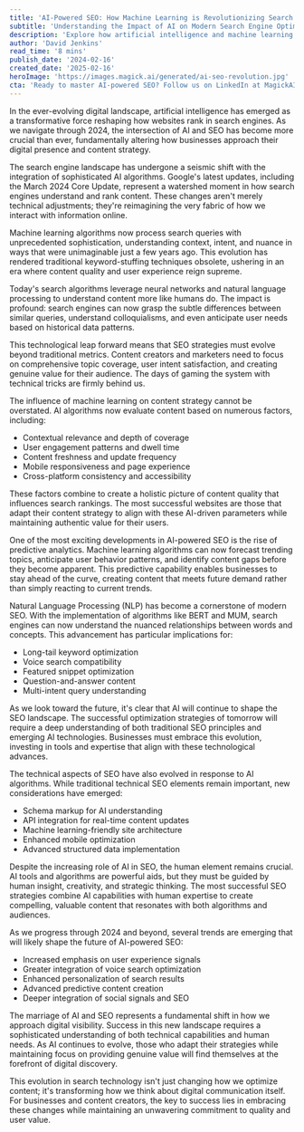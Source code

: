 ```yaml
---
title: 'AI-Powered SEO: How Machine Learning is Revolutionizing Search Rankings'
subtitle: 'Understanding the Impact of AI on Modern Search Engine Optimization'
description: 'Explore how artificial intelligence and machine learning are transforming SEO practices in 2024. Learn about the latest developments in search algorithms, content strategy, and the future of digital visibility in an AI-driven world.'
author: 'David Jenkins'
read_time: '8 mins'
publish_date: '2024-02-16'
created_date: '2025-02-16'
heroImage: 'https://images.magick.ai/generated/ai-seo-revolution.jpg'
cta: 'Ready to master AI-powered SEO? Follow us on LinkedIn at MagickAI for cutting-edge insights and strategies that will keep you ahead of the curve in digital marketing.'
---
```


In the ever-evolving digital landscape, artificial intelligence has emerged as a transformative force reshaping how websites rank in search engines. As we navigate through 2024, the intersection of AI and SEO has become more crucial than ever, fundamentally altering how businesses approach their digital presence and content strategy.

The search engine landscape has undergone a seismic shift with the integration of sophisticated AI algorithms. Google's latest updates, including the March 2024 Core Update, represent a watershed moment in how search engines understand and rank content. These changes aren't merely technical adjustments; they're reimagining the very fabric of how we interact with information online.

Machine learning algorithms now process search queries with unprecedented sophistication, understanding context, intent, and nuance in ways that were unimaginable just a few years ago. This evolution has rendered traditional keyword-stuffing techniques obsolete, ushering in an era where content quality and user experience reign supreme.

Today's search algorithms leverage neural networks and natural language processing to understand content more like humans do. The impact is profound: search engines can now grasp the subtle differences between similar queries, understand colloquialisms, and even anticipate user needs based on historical data patterns.

This technological leap forward means that SEO strategies must evolve beyond traditional metrics. Content creators and marketers need to focus on comprehensive topic coverage, user intent satisfaction, and creating genuine value for their audience. The days of gaming the system with technical tricks are firmly behind us.

The influence of machine learning on content strategy cannot be overstated. AI algorithms now evaluate content based on numerous factors, including:

- Contextual relevance and depth of coverage
- User engagement patterns and dwell time
- Content freshness and update frequency
- Mobile responsiveness and page experience
- Cross-platform consistency and accessibility

These factors combine to create a holistic picture of content quality that influences search rankings. The most successful websites are those that adapt their content strategy to align with these AI-driven parameters while maintaining authentic value for their users.

One of the most exciting developments in AI-powered SEO is the rise of predictive analytics. Machine learning algorithms can now forecast trending topics, anticipate user behavior patterns, and identify content gaps before they become apparent. This predictive capability enables businesses to stay ahead of the curve, creating content that meets future demand rather than simply reacting to current trends.

Natural Language Processing (NLP) has become a cornerstone of modern SEO. With the implementation of algorithms like BERT and MUM, search engines can now understand the nuanced relationships between words and concepts. This advancement has particular implications for:

- Long-tail keyword optimization
- Voice search compatibility
- Featured snippet optimization
- Question-and-answer content
- Multi-intent query understanding

As we look toward the future, it's clear that AI will continue to shape the SEO landscape. The successful optimization strategies of tomorrow will require a deep understanding of both traditional SEO principles and emerging AI technologies. Businesses must embrace this evolution, investing in tools and expertise that align with these technological advances.

The technical aspects of SEO have also evolved in response to AI algorithms. While traditional technical SEO elements remain important, new considerations have emerged:

- Schema markup for AI understanding
- API integration for real-time content updates
- Machine learning-friendly site architecture
- Enhanced mobile optimization
- Advanced structured data implementation

Despite the increasing role of AI in SEO, the human element remains crucial. AI tools and algorithms are powerful aids, but they must be guided by human insight, creativity, and strategic thinking. The most successful SEO strategies combine AI capabilities with human expertise to create compelling, valuable content that resonates with both algorithms and audiences.

As we progress through 2024 and beyond, several trends are emerging that will likely shape the future of AI-powered SEO:

- Increased emphasis on user experience signals
- Greater integration of voice search optimization
- Enhanced personalization of search results
- Advanced predictive content creation
- Deeper integration of social signals and SEO

The marriage of AI and SEO represents a fundamental shift in how we approach digital visibility. Success in this new landscape requires a sophisticated understanding of both technical capabilities and human needs. As AI continues to evolve, those who adapt their strategies while maintaining focus on providing genuine value will find themselves at the forefront of digital discovery.

This evolution in search technology isn't just changing how we optimize content; it's transforming how we think about digital communication itself. For businesses and content creators, the key to success lies in embracing these changes while maintaining an unwavering commitment to quality and user value.
